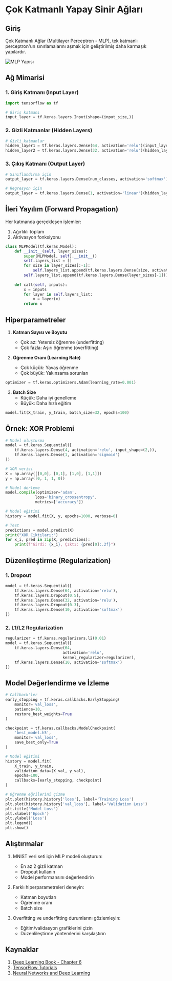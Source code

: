 # Çok Katmanlı Yapay Sinir Ağları

## Giriş

Çok Katmanlı Ağlar (Multilayer Perceptron - MLP), tek katmanlı perceptron'un sınırlamalarını aşmak için geliştirilmiş daha karmaşık yapılardır.

![MLP Yapısı](https://upload.wikimedia.org/wikipedia/commons/thumb/4/46/Colored_neural_network.svg/1200px-Colored_neural_network.svg.png)

## Ağ Mimarisi

### 1. Giriş Katmanı (Input Layer)
```python
import tensorflow as tf

# Giriş katmanı
input_layer = tf.keras.layers.Input(shape=(input_size,))
```

### 2. Gizli Katmanlar (Hidden Layers)
```python
# Gizli katmanlar
hidden_layer1 = tf.keras.layers.Dense(64, activation='relu')(input_layer)
hidden_layer2 = tf.keras.layers.Dense(32, activation='relu')(hidden_layer1)
```

### 3. Çıkış Katmanı (Output Layer)
```python
# Sınıflandırma için
output_layer = tf.keras.layers.Dense(num_classes, activation='softmax')(hidden_layer2)

# Regresyon için
output_layer = tf.keras.layers.Dense(1, activation='linear')(hidden_layer2)
```

## İleri Yayılım (Forward Propagation)

Her katmanda gerçekleşen işlemler:
1. Ağırlıklı toplam
2. Aktivasyon fonksiyonu

```python
class MLPModel(tf.keras.Model):
    def __init__(self, layer_sizes):
        super(MLPModel, self).__init__()
        self.layers_list = []
        for size in layer_sizes[:-1]:
            self.layers_list.append(tf.keras.layers.Dense(size, activation='relu'))
        self.layers_list.append(tf.keras.layers.Dense(layer_sizes[-1]))
    
    def call(self, inputs):
        x = inputs
        for layer in self.layers_list:
            x = layer(x)
        return x
```

## Hiperparametreler

1. **Katman Sayısı ve Boyutu**
   - Çok az: Yetersiz öğrenme (underfitting)
   - Çok fazla: Aşırı öğrenme (overfitting)

2. **Öğrenme Oranı (Learning Rate)**
   - Çok küçük: Yavaş öğrenme
   - Çok büyük: Yakınsama sorunları
```python
optimizer = tf.keras.optimizers.Adam(learning_rate=0.001)
```

3. **Batch Size**
   - Küçük: Daha iyi genelleme
   - Büyük: Daha hızlı eğitim
```python
model.fit(X_train, y_train, batch_size=32, epochs=100)
```

## Örnek: XOR Problemi

```python
# Model oluşturma
model = tf.keras.Sequential([
    tf.keras.layers.Dense(4, activation='relu', input_shape=(2,)),
    tf.keras.layers.Dense(1, activation='sigmoid')
])

# XOR verisi
X = np.array([[0,0], [0,1], [1,0], [1,1]])
y = np.array([0, 1, 1, 0])

# Model derleme
model.compile(optimizer='adam', 
             loss='binary_crossentropy',
             metrics=['accuracy'])

# Model eğitimi
history = model.fit(X, y, epochs=1000, verbose=0)

# Test
predictions = model.predict(X)
print("XOR Çıktıları:")
for x_i, pred in zip(X, predictions):
    print(f"Girdi: {x_i}, Çıktı: {pred[0]:.2f}")
```

## Düzenlileştirme (Regularization)

### 1. Dropout
```python
model = tf.keras.Sequential([
    tf.keras.layers.Dense(64, activation='relu'),
    tf.keras.layers.Dropout(0.5),
    tf.keras.layers.Dense(32, activation='relu'),
    tf.keras.layers.Dropout(0.3),
    tf.keras.layers.Dense(10, activation='softmax')
])
```

### 2. L1/L2 Regularization
```python
regularizer = tf.keras.regularizers.l2(0.01)
model = tf.keras.Sequential([
    tf.keras.layers.Dense(64, 
                         activation='relu',
                         kernel_regularizer=regularizer),
    tf.keras.layers.Dense(10, activation='softmax')
])
```

## Model Değerlendirme ve İzleme

```python
# Callback'ler
early_stopping = tf.keras.callbacks.EarlyStopping(
    monitor='val_loss',
    patience=10,
    restore_best_weights=True
)

checkpoint = tf.keras.callbacks.ModelCheckpoint(
    'best_model.h5',
    monitor='val_loss',
    save_best_only=True
)

# Model eğitimi
history = model.fit(
    X_train, y_train,
    validation_data=(X_val, y_val),
    epochs=100,
    callbacks=[early_stopping, checkpoint]
)

# Öğrenme eğrilerini çizme
plt.plot(history.history['loss'], label='Training Loss')
plt.plot(history.history['val_loss'], label='Validation Loss')
plt.title('Model Loss')
plt.xlabel('Epoch')
plt.ylabel('Loss')
plt.legend()
plt.show()
```

## Alıştırmalar

1. MNIST veri seti için MLP modeli oluşturun:
   - En az 2 gizli katman
   - Dropout kullanın
   - Model performansını değerlendirin

2. Farklı hiperparametreleri deneyin:
   - Katman boyutları
   - Öğrenme oranı
   - Batch size

3. Overfitting ve underfitting durumlarını gözlemleyin:
   - Eğitim/validasyon grafiklerini çizin
   - Düzenlileştirme yöntemlerini karşılaştırın

## Kaynaklar
1. [Deep Learning Book - Chapter 6](https://www.deeplearningbook.org/contents/mlp.html)
2. [TensorFlow Tutorials](https://www.tensorflow.org/tutorials)
3. [Neural Networks and Deep Learning](http://neuralnetworksanddeeplearning.com/) 